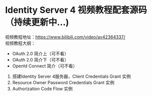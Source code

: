 # Identity Server 4 视频教程配套源码（持续更新中...)
视频教程地址：https://www.bilibili.com/video/av42364337/  
视频教程大纲：  

* OAuth 2.0 简介上（可不看）  
* OAuth 2.0 简介下（可不看）  
* OpenId Connect 简介（可不看）  

1. 搭建Identity Server 4服务器，Client Credentials Grant 实例
2. Resource Owner Password Credentials Grant 实例
3. Authorization Code Flow 实例
